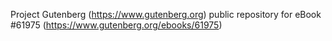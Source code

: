 Project Gutenberg (https://www.gutenberg.org) public repository for eBook #61975 (https://www.gutenberg.org/ebooks/61975)
